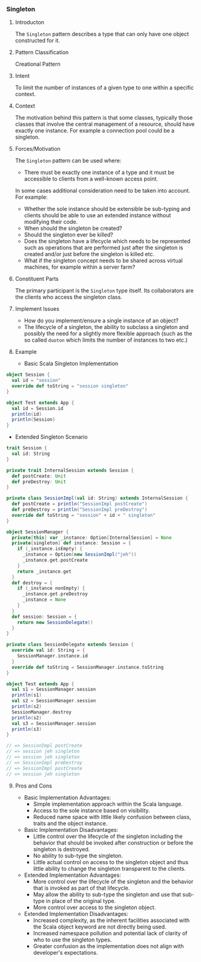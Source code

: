 ### Singleton

1. Introducton

   The `Singleton` pattern describes a type that can only have one object constructed for it.

2. Pattern Classification

   Creational Pattern

3. Intent

   To limit the number of instances of a given type to one within a specific context.

4. Context

   The motivation behind this pattern is that some classes, typically those classes that involve the central management of a resource, should have exactly one instance. For example a connection pool could be a singleton.

5. Forces/Motivation

   The `Singleton` pattern can be used where:
   * There must be exactly one instance of a type and it must be accessible to clients from a well-known access point.

   In some cases additional consideration need to be taken into account. For example:
   * Whether the sole instance should be extensible be sub-typing and clients should be able to use an extended instance without modifying their code.
   * When should the singleton be created?
   * Should the singleton ever be killed?
   * Does the singleton have a lifecycle which needs to be represented such as operations that are performed just after the singleton is created and/or just before the singleton is killed etc.
   * What if the singleton concept needs to be shared across virtual machines, for example within a server farm?

6. Constituent Parts

   The primary participant is the `Singleton` type itself. Its collaborators are the clients who access the singleton class.

7. Implement Issues

   * How do you implement/ensure a single instance of an object?
   * The lifecycle of a singleton, the ability to subclass a singleton and possibly the need for a slightly more flexible approach (such as the so called `duoton` which limits the number of instances to two etc.)

8. Example

   * Basic Scala Singleton Implementation

  ```scala
  object Session {
    val id = "session"
    override def toString = "session singleton"
  }

  object Test extends App {
    val id = Session.id
    println(id)
    println(Session)
  }
  ```

   * Extended Singleton Scenario

  ```scala
  trait Session {
    val id: String
  }

  private trait InternalSession extends Session {
    def postCreate: Unit
    def preDestroy: Unit
  }

  private class SessionImpl(val id: String) extends InternalSession {
    def postCreate = println("SessionImpl postCreate")
    def preDestroy = println("SessionImpl preDestroy")
    override def toString = "session" + id + " singleton"
  }

  object SessionManager {
    private[this] var _instance: Option[InternalSession] = None
    private[singleton] def instance: Session = {
      if (_instance.isEmpty) {
        _instance = Option(new SessionImpl("jeh"))
        _instance.get.postCreate
      }
      return _instance.get
    }
    def destroy = {
      if (_instance nonEmpty) {
        _instance.get.preDestroy
        _instance = None
      }
    }
    def session: Session = {
      return new SessionDelegate()
    }
  }

  private class SessionDelegate extends Session {
    override val id: String = {
      SessionManager.instance.id
    }
    override def toString = SessionManager.instance.toString
  }

  object Test extends App {
    val s1 = SessionManager.session
    println(s1)
    val s2 = SessionManager.session
    println(s2)
    SessionManager.destroy
    println(s2)
    val s3 = SessionManager.session
    println(s3)
  }

  // => SessionImpl postCreate
  // => session jeh singleton
  // => session jeh singleton
  // => SessionImpl preDestroy
  // => SessionImpl postCreate
  // => session jeh singleton
  ```

9. Pros and Cons

   * Basic Implementation Advantages:
     + Simple implementation approach within the Scala language.
     + Access to the sole instance based on visibility.
     + Reduced name space with little likely confusion between class, traits and the object instance.
   * Basic Implementation Disadvantages:
     + Little control over the lifecycle of the singleton including the behavior that should be invoked after construction or before the singleton is destroyed.
     + No ability to sub-type the singleton.
     + Little actual control on access to the singleton object and thus little ability to change the singleton transparent to the clients.
   * Extended Implementation Advantages:
     + More control over the lifecycle of the singleton and the behavior that is invoked as part of that lifecycle.
     + May allow the ability to sub-type the singleton and use that sub-type in place of the original type.
     + More control over access to the singleton object.
   * Extended Implementation Disadvantages:
     + Increased complexity, as the inherent facilities associated with the Scala object keyword are not directly being used.
     + Increased namespace pollution and potential lack of clarity of who to use the singleton types.
     + Greater confusion as the implementation does not align with developer's expectations.
